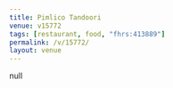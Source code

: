 ```yaml
---
title: Pimlico Tandoori
venue: v15772
tags: [restaurant, food, "fhrs:413889"]
permalink: /v/15772/
layout: venue
---
```

null